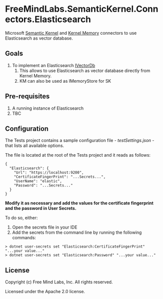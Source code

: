 # FreeMindLabs.SemanticKernel.Connectors.Elasticsearch
Microsoft [Semantic Kernel](https://github.com/microsoft/semantic-kernel) and [Kernel Memory](https://github.com/microsoft/kernel-memory/tree/ea157ef2b837e2cd40165dc9f6a578a2e98bd3e3) connectors to use Elasticsearch as vector database.

## Goals
1. To implement an Elasticsearch [IVectorDb](https://github.com/microsoft/kernel-memory/blob/ea157ef2b837e2cd40165dc9f6a578a2e98bd3e3/service/Core/MemoryStorage/IVectorDb.cs#L9) 	
	1. This allows to use Elasticsearch as vector database directly from Kernel Memory.
	1. KM can also be used as IMemoryStore for SK

## Pre-requisites
1. A running instance of Elasticsearch
1. TBC

## Configuration
The Tests project contains a sample configuration file - *testSettings.json* - that lists all available options.

The file is located at the root of the Tests project and it reads as follows:

```
{
  "Elasticsearch": {
    "Url": "https://localhost:9200",
    "CertificateFingerPrint": "...Secrets...",
    "UserName": "elastic",
    "Password": "...Secrets..."
  }
}
```

**Modify it as necessary and add the values for the certificate fingerprint and the password in User Secrets.**

To do so, either:
1. Open the secrets file in your IDE 
1. Add the secrets from the command line by running the following commands:
```
> dotnet user-secrets set "Elasticsearch:CertificateFingerPrint" "...your value..."
> dotnet user-secrets set "Elasticsearch:Password" "...your value..."
```


## License
Copyright (c) Free Mind Labs, Inc. All rights reserved.

Licensed under the Apache 2.0 license.